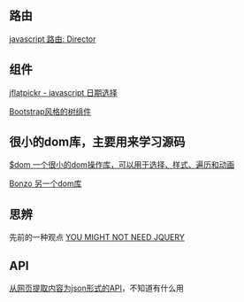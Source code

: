 
路由
----
[javascript 路由: Director](https://github.com/flatiron/director)


组件
----
[jflatpickr - javascript 日期选择](https://github.com/chmln/flatpickr)

[Bootstrap风格的树组件](https://github.com/jonmiles/bootstrap-treeview)


很小的dom库，主要用来学习源码
----
[$dom 一个很小的dom操作库，可以用于选择、样式、遍历和动画](https://github.com/julienw/dollardom)

[Bonzo 另一个dom库](https://github.com/ded/bonzo)


思辨
----
先前的一种观点 [YOU MIGHT NOT NEED JQUERY](http://youmightnotneedjquery.com/)


API
----
[从网页提取内容为json形式的API](https://www.page.rest/)，不知道有什么用

